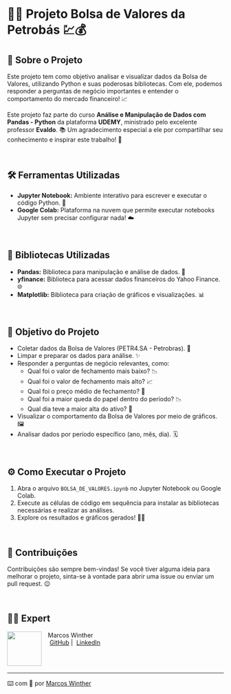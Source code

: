# 👨‍💻 Projeto Bolsa de Valores da Petrobás 💹💰

## 🚀 Sobre o Projeto

Este projeto tem como objetivo analisar e visualizar dados da Bolsa de Valores, utilizando Python e suas poderosas bibliotecas. Com ele, podemos responder a perguntas de negócio importantes e entender o comportamento do mercado financeiro! 📈

Este projeto faz parte do curso **Análise e Manipulação de Dados com Pandas - Python** da plataforma **UDEMY**, ministrado pelo excelente professor **Evaldo**. 📚 Um agradecimento especial a ele por compartilhar seu conhecimento e inspirar este trabalho! 🙏

<br>


## 🛠️ Ferramentas Utilizadas

*   **Jupyter Notebook:** Ambiente interativo para escrever e executar o código Python. 📝
*   **Google Colab:** Plataforma na nuvem que permite executar notebooks Jupyter sem precisar configurar nada! ☁️

<br>


## 🐍 Bibliotecas Utilizadas

*   **Pandas:** Biblioteca para manipulação e análise de dados. 🐼
*   **yfinance:** Biblioteca para acessar dados financeiros do Yahoo Finance. 🌐
*   **Matplotlib:** Biblioteca para criação de gráficos e visualizações. 📊
  
<br>


## 🎯 Objetivo do Projeto

*   Coletar dados da Bolsa de Valores (PETR4.SA - Petrobras). 🧾
*   Limpar e preparar os dados para análise. ✨
*   Responder a perguntas de negócio relevantes, como:
    *   Qual foi o valor de fechamento mais baixo? 📉
    *   Qual foi o valor de fechamento mais alto? 📈
    *   Qual foi o preço médio de fechamento? 🧮
    *   Qual foi a maior queda do papel dentro do período? 📉
    *   Qual dia teve a maior alta do ativo? 🚀
*   Visualizar o comportamento da Bolsa de Valores por meio de gráficos. 🖼️
*   Analisar dados por período específico (ano, mês, dia). 🗓️

<br>

## ⚙️ Como Executar o Projeto

1.  Abra o arquivo `BOLSA_DE_VALORES.ipynb` no Jupyter Notebook ou Google Colab.
2.  Execute as células de código em sequência para instalar as bibliotecas necessárias e realizar as análises.
3.  Explore os resultados e gráficos gerados! 🕵️‍♂️

<br>


## 🤝 Contribuições

Contribuições são sempre bem-vindas! Se você tiver alguma ideia para melhorar o projeto, sinta-se à vontade para abrir uma issue ou enviar um pull request. 😉

<br>


## 👨‍💻 Expert

<p>
    <img 
      align=left 
      margin=10 
      width=80 
      src="https://avatars.githubusercontent.com/u/44624583?v=4"
    />
    <p>&nbsp&nbsp&nbspMarcos Winther<br>
    &nbsp&nbsp&nbsp
    <a href="https://github.com/MarcosWinther">
    GitHub</a>&nbsp;|&nbsp;
    <a href="https://www.linkedin.com/in/marcoswinthersilva/">LinkedIn</a>
    </p>
</p>
<br/><br/>

---

⌨️ com 💜 por [Marcos Winther](https://github.com/MarcosWinther)